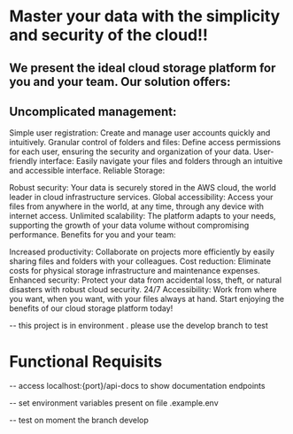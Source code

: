 # Master your data with the simplicity and security of the cloud!!

## We present the ideal cloud storage platform for you and your team. Our solution offers:

## Uncomplicated management:

Simple user registration: Create and manage user accounts quickly and intuitively.
Granular control of folders and files: Define access permissions for each user, ensuring the security and organization of your data.
User-friendly interface: Easily navigate your files and folders through an intuitive and accessible interface.
Reliable Storage:

Robust security: Your data is securely stored in the AWS cloud, the world leader in cloud infrastructure services.
Global accessibility: Access your files from anywhere in the world, at any time, through any device with internet access.
Unlimited scalability: The platform adapts to your needs, supporting the growth of your data volume without compromising performance.
Benefits for you and your team:

Increased productivity: Collaborate on projects more efficiently by easily sharing files and folders with your colleagues.
Cost reduction: Eliminate costs for physical storage infrastructure and maintenance expenses.
Enhanced security: Protect your data from accidental loss, theft, or natural disasters with robust cloud security.
24/7 Accessibility: Work from where you want, when you want, with your files always at hand.
Start enjoying the benefits of our cloud storage platform today!

-- this project is in environment . please use the develop branch to test


# Functional Requisits

-- access localhost:{port}/api-docs to show documentation endpoints

-- set environment variables present on file .example.env

-- test on moment the branch develop